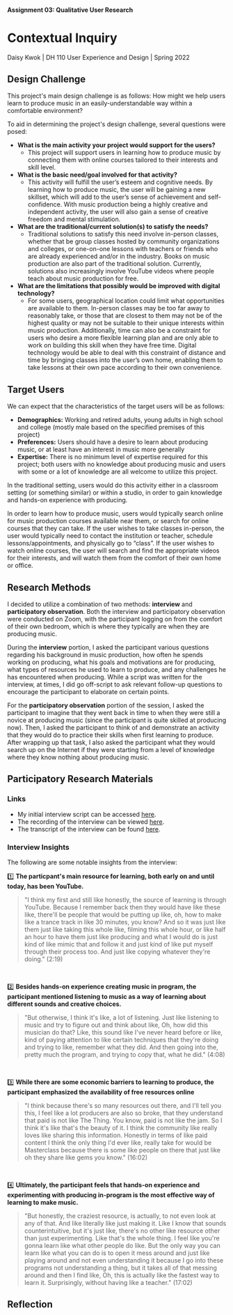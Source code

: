 #### Assignment 03: Qualitative User Research 
# Contextual Inquiry
Daisy Kwok | DH 110 User Experience and Design | Spring 2022

## Design Challenge
This project's main design challenge is as follows: How might we help users learn to produce music in an easily-understandable way within a comfortable environment?

To aid in determining the project's design challenge, several questions were posed: 
* **What is the main activity your project would support for the users?**
  * This project will support users in learning how to produce music by connecting them with online courses tailored to their interests and skill level. 
* **What is the basic need/goal involved for that activity?**
  * This activity will fulfill the user’s esteem and cognitive needs. By learning how to produce music, the user will be gaining a new skillset, which will add to the user’s sense of achievement and self-confidence. With music production being a highly creative and independent activity, the user will also gain a sense of creative freedom and mental stimulation. 
* **What are the traditional/current solution(s) to satisfy the needs?**
  * Traditional solutions to satisfy this need involve  in-person classes, whether that be group classes hosted by community organizations and colleges, or one-on-one lessons with teachers or friends who are already experienced and/or in the industry. Books on music production are also part of the traditional solution. Currently, solutions also increasingly involve YouTube videos where people teach about music production for free.
* **What are the limitations that possibly would be improved with digital technology?**
  * For some users, geographical location could limit what opportunities are available to them. In-person classes may be too far away to reasonably take, or those that are closest to them may not be of the highest quality or may not be suitable to their unique interests within music production. Additionally, time can also be a constraint for users who desire a more flexible learning plan and are only able to work on building this skill when they have free time. Digital technology would be able to deal with this constraint of distance and time by bringing classes into the user’s own home, enabling them to take lessons at their own pace according to their own convenience. 

## Target Users
We can expect that the characteristics of the target users will be as follows: 
* **Demographics:** Working and retired adults, young adults in high school and college (mostly male based on the specified premises of this project)
* **Preferences:** Users should have a desire to learn about producing music, or at least have an interest in music more generally
* **Expertise:** There is no minimum level of expertise required for this project; both users with no knowledge about producing music and users with some or a lot of knowledge are all welcome to utilize this project. 

In the traditional setting, users would do this activity either in a classroom setting (or something similar) or within a studio, in order to gain knowledge and hands-on experience with producing. 

In order to learn how to produce music, users would typically search online for music production courses available near them, or search for online courses that they can take. If the user wishes to take classes in-person, the user would typically need to contact the institution or teacher, schedule lessons/appointments, and physically go to “class”. If the user wishes to watch online courses, the user will search and find the appropriate videos for their interests, and will watch them from the comfort of their own home or office. 

## Research Methods
I decided to utilize a combination of two methods: **interview** and **participatory observation**. Both the interview and participatory observation were conducted on Zoom, with the participant logging on from the comfort of their own bedroom, which is where they typically are when they are producing music. 

During the **interview** portion, I asked the participant various questions regarding his background in music production, how often he spends working on producing, what his goals and motivations are for producing, what types of resources he used to learn to produce, and any challenges he has encountered when producing. While a script was written for the interview, at times, I did go off-script to ask relevant follow-up questions to encourage the participant to elaborate on certain points. 

For the **participatory observation** portion of the session, I asked the participant to imagine that they went back in time to when they were still a novice at producing music (since the participant is quite skilled at producing now). Then, I asked the participant to think of and demonstrate an activity that they would do to practice their skills when first learning to produce. After wrapping up that task, I also asked the participant what they would search up on the Internet if they were starting from a level of knowledge where they know nothing about producing music. 

## Participatory Research Materials
### Links
* My initial interview script can be accessed [here](https://docs.google.com/document/d/1Bo389sXaWIug9-Da5KB_xBuf15WXfalzDqV2QjeHzmg/edit?usp=sharing).
* The recording of the interview can be viewed [here](https://drive.google.com/file/d/1VWKW_XHs6L-GCeAA1444MUjnR6-0_5Mu/view?usp=sharing).
* The transcript of the interview can be found [here](https://docs.google.com/document/d/1s6biABf42Q42q_rH1dXm1LgMWDN3Vc4kPSgvt_webSg/edit?usp=sharing). 

### Interview Insights
The following are some notable insights from the interview:<br>

:one: **The particpant's main resource for learning, both early on and until today, has been YouTube.**
> "I think my first and still like honestly, the source of learning is through YouTube. Because I remember back then they would have like these like, there'll be people that would be putting up like, oh, how to make like a trance track in like 30 minutes, you know? And so it was just like them just like taking this whole like, filming this whole hour, or like half an hour to have them just like producing and what I would do is just kind of like mimic that and follow it and just kind of like put myself through their process too. And just like copying whatever they're doing." (2:19)
<br>

:two: **Besides hands-on experience creating music in program, the participant mentioned listening to music as a way of learning about different sounds and creative choices.**
> "But otherwise, I think it's like, a lot of listening. Just like listening to music and try to figure out and think about like, Oh, how did this musician do that? Like, this sound like I've never heard before or like, kind of paying attention to like certain techniques that they're doing and trying to like, remember what they did. And then going into the, pretty much the program, and trying to copy that, what he did." (4:08)
<br>

:three: **While there are some economic barriers to learning to produce, the participant emphasized the availability of free resources online**
> "I think because there's so many resources out there, and I'll tell you this, I feel like a lot producers are also so broke, that they understand that paid is not like The Thing. You know, paid is not like the jam. So I think it's like that's the beauty of it. I think the community like really loves like sharing this information. Honestly in terms of like paid content I think the only thing I'd ever like, really take for would be Masterclass because there is some like people on there that just like oh they share like gems you know." (16:02)
<br> 

:four: **Ultimately, the participant feels that hands-on experience and experimenting with producing in-program is the most effective way of learning to make music.**
> "But honestly, the craziest resource, is actually, to not even look at any of that. And like literally like just making it. Like I know that sounds counterintuitive, but it's just like, there's no other like resource other than just experimenting. Like that's the whole thing. I feel like you're gonna learn like what other people do like. But the only way you can learn like what you can do is to open it mess around and just like playing around and not even understanding it because I go into these programs not understanding a thing, but it takes all of that messing around and then I find like, Oh, this is actually like the fastest way to learn it. Surprisingly, without having like a teacher." (17:02)

## Reflection
